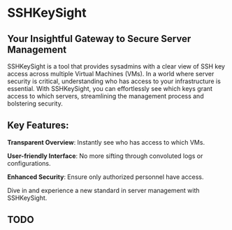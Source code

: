 # SSHKeySight
## Your Insightful Gateway to Secure Server Management

SSHKeySight is a tool that provides sysadmins with a clear view of SSH key access across multiple Virtual Machines (VMs). In a world where server security is critical, understanding who has access to your infrastructure is essential. With SSHKeySight, you can effortlessly see which keys grant access to which servers, streamlining the management process and bolstering security.

## Key Features:
<b>Transparent Overview</b>: Instantly see who has access to which VMs.

<b>User-friendly Interface</b>: No more sifting through convoluted logs or configurations.

<b>Enhanced Security</b>: Ensure only authorized personnel have access.

Dive in and experience a new standard in server management with SSHKeySight.

## TODO